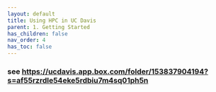 ```yaml
---
layout: default
title: Using HPC in UC Davis
parent: 1. Getting Started
has_children: false
nav_order: 4
has_toc: false
---
```


###  see https://ucdavis.app.box.com/folder/153837904194?s=af55rzrdle54eke5rdbiu7m4sq01ph5n
